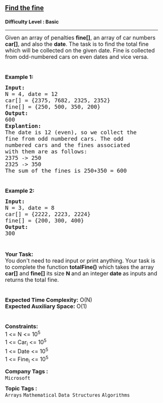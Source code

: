 <h2><a href="https://www.geeksforgeeks.org/problems/find-the-fine4353/1?page=3&difficulty=Basic&status=unsolved&sortBy=submissions">Find the fine</a></h2><h3>Difficulty Level : Basic</h3><hr><div class="problems_problem_content__Xm_eO"><p><span style="font-size:18px">Given an array of penalties <strong>fine[]</strong>, an array of car numbers <strong>car[]</strong>, and also the <strong>date</strong>. The task is to find the total fine which will be collected on the given date. Fine is collected from odd-numbered cars on even dates and vice versa.</span></p>

<p>&nbsp;</p>

<p><span style="font-size:18px"><strong>Example 1:</strong></span></p>

<pre><span style="font-size:18px"><strong>Input:</strong>
N = 4, date = 12
car[] = {2375, 7682, 2325, 2352}
fine[] = {250, 500, 350, 200}
<strong>Output:</strong>
600
<strong>Explantion:</strong>
The date is 12 (even), so we collect the
fine from odd numbered cars. The odd
numbered cars and the fines associated
with them are as follows:
2375 -&gt; 250
2325 -&gt; 350
The sum of the fines is 250+350 = 600</span></pre>

<p>&nbsp;</p>

<p><span style="font-size:18px"><strong>Example 2:</strong></span></p>

<pre><span style="font-size:18px"><strong>Input:</strong>
N = 3, date = 8
car[] = {2222, 2223, 2224}
fine[] = {200, 300, 400}
<strong>Output:</strong>
300</span></pre>

<p><br>
<br>
<span style="font-size:18px"><strong>Your Task:&nbsp;&nbsp;</strong><br>
You don't need to read input or print anything. Your task is to complete the function&nbsp;<strong>totalFine()</strong>&nbsp;which takes the array <strong>car[]</strong> and <strong>fine[]</strong> its size <strong>N</strong><strong> </strong>and an integer<strong> date </strong>as inputs and returns the total fine.</span></p>

<p>&nbsp;</p>

<p><span style="font-size:18px"><strong>Expected Time Complexity:</strong> O(N)<br>
<strong>Expected Auxiliary Space:</strong> O(1)</span></p>

<p>&nbsp;</p>

<p><span style="font-size:18px"><strong>Constraints:</strong><br>
1 &lt;= N &lt;= 10<sup>5</sup><br>
1 &lt;= Car<sub>i</sub> &lt;= 10<sup>5</sup><br>
1 &lt;= Date &lt;= 10<sup>5</sup><br>
1 &lt;= Fine<sub>i</sub> &lt;= 10<sup>5</sup></span></p>
</div><p><span style=font-size:18px><strong>Company Tags : </strong><br><code>Microsoft</code>&nbsp;<br><p><span style=font-size:18px><strong>Topic Tags : </strong><br><code>Arrays</code>&nbsp;<code>Mathematical</code>&nbsp;<code>Data Structures</code>&nbsp;<code>Algorithms</code>&nbsp;